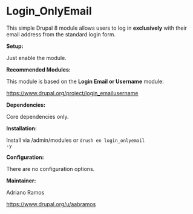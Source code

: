 # Login_OnlyEmail
This simple Drupal 8 module allows users to log in <strong>exclusively</strong> with their email address from the standard login form.

<strong>Setup:</strong>

Just enable the module.

<strong>Recommended Modules:</strong>

This module is based on the <strong>Login Email or Username</strong> module:

https://www.drupal.org/project/login_emailusername

<strong>Dependencies:</strong>

Core dependencies only.

<strong>Installation:</strong>

Install via /admin/modules
or
<code>drush en login_onlyemail -y</code>

<strong>Configuration:</strong>

There are no configuration options.

<strong>Maintainer:</strong>

Adriano Ramos

https://www.drupal.org/u/aabramos
